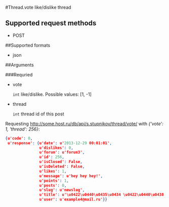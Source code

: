 #Thread.vote
like/dislike thread

## Supported request methods 
* POST

##Supported formats
* json

##Arguments


###Requried
* vote

   ```int``` like/dislike. Possible values: [1, -1]
* thread

   ```int``` thread id of this post


Requesting http://some.host.ru/db/api/s.stupnikov/thread/vote/ with _{'vote': 1, 'thread': 256}_:
```json
{u'code': 0,
 u'response': {u'date': u'2013-12-29 00:01:01',
               u'dislikes': 0,
               u'forum': u'forum3',
               u'id': 256,
               u'isClosed': False,
               u'isDeleted': False,
               u'likes': 1,
               u'message': u'hey hey hey!',
               u'points': 1,
               u'posts': 0,
               u'slug': u'newslug',
               u'title': u'\u0422\u0440\u0435\u0434 \u0422\u0440\u0438',
               u'user': u'example4@mail.ru'}}
```
